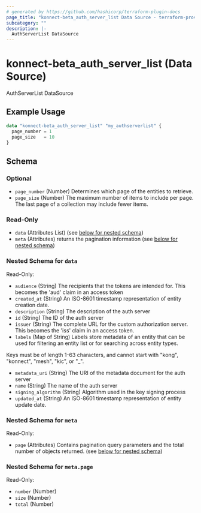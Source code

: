 ```yaml
---
# generated by https://github.com/hashicorp/terraform-plugin-docs
page_title: "konnect-beta_auth_server_list Data Source - terraform-provider-konnect-beta"
subcategory: ""
description: |-
  AuthServerList DataSource
---
```


# konnect-beta_auth_server_list (Data Source)

AuthServerList DataSource

## Example Usage

```terraform
data "konnect-beta_auth_server_list" "my_authserverlist" {
  page_number = 1
  page_size   = 10
}
```

<!-- schema generated by tfplugindocs -->
## Schema

### Optional

- `page_number` (Number) Determines which page of the entities to retrieve.
- `page_size` (Number) The maximum number of items to include per page. The last page of a collection may include fewer items.

### Read-Only

- `data` (Attributes List) (see [below for nested schema](#nestedatt--data))
- `meta` (Attributes) returns the pagination information (see [below for nested schema](#nestedatt--meta))

<a id="nestedatt--data"></a>
### Nested Schema for `data`

Read-Only:

- `audience` (String) The recipients that the tokens are intended for. This becomes the 'aud' claim in an access token
- `created_at` (String) An ISO-8601 timestamp representation of entity creation date.
- `description` (String) The description of the auth server
- `id` (String) The ID of the auth server
- `issuer` (String) The complete URL for the custom authorization server. This becomes the 'iss' claim in an access token.
- `labels` (Map of String) Labels store metadata of an entity that can be used for filtering an entity list or for searching across entity types. 

Keys must be of length 1-63 characters, and cannot start with "kong", "konnect", "mesh", "kic", or "_".
- `metadata_uri` (String) The URI of the metadata document for the auth server
- `name` (String) The name of the auth server
- `signing_algorithm` (String) Algorithm used in the key signing process
- `updated_at` (String) An ISO-8601 timestamp representation of entity update date.


<a id="nestedatt--meta"></a>
### Nested Schema for `meta`

Read-Only:

- `page` (Attributes) Contains pagination query parameters and the total number of objects returned. (see [below for nested schema](#nestedatt--meta--page))

<a id="nestedatt--meta--page"></a>
### Nested Schema for `meta.page`

Read-Only:

- `number` (Number)
- `size` (Number)
- `total` (Number)
